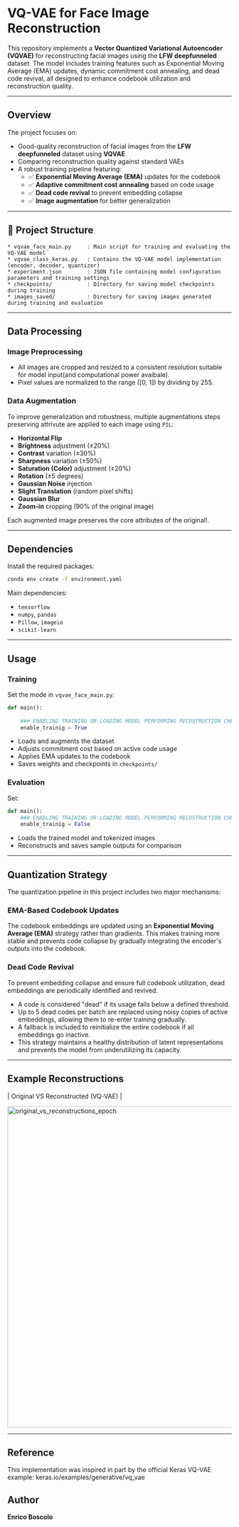 # VQ-VAE for Face Image Reconstruction

This repository implements a **Vector Quantized Variational Autoencoder (VQVAE)** for reconstructing facial images using the **LFW deepfunneled** dataset. The model includes training features such as Exponential Moving Average (EMA) updates, dynamic commitment cost annealing, and dead code revival, all designed to enhance codebook utilization and reconstruction quality.

---

## Overview

The project focuses on:
- Good-quality reconstruction of facial images from the **LFW deepfunneled** dataset using **VQVAE**
- Comparing reconstruction quality against standard VAEs
- A robust training pipeline featuring:
  - ✅ **Exponential Moving Average (EMA)** updates for the codebook 
  - ✅ **Adaptive commitment cost annealing** based on code usage
  - ✅ **Dead code revival** to prevent embedding collapse
  - ✅ **Image augmentation** for better generalization

---

## 📁 Project Structure

```
* vqvae_face_main.py     : Main script for training and evaluating the VQ-VAE model  
* vqvae_class_keras.py   : Contains the VQ-VAE model implementation (encoder, decoder, quantizer)  
* experiment.json        : JSON file containing model configuration parameters and training settings  
* checkpoints/           : Directory for saving model checkpoints during training  
* images_saved/          : Directory for saving images generated during training and evaluation  
```

---

## Data Processing

### Image Preprocessing
- All images are cropped and resized to a consistent resolution suitable for model input(and computational power avaibale).
- Pixel values are normalized to the range \([0, 1]\) by dividing by 255.

### Data Augmentation
To improve generalization and robustness, multiple augmentations steps preserving attrivute are applied to each image using `PIL`:
- **Horizontal Flip**
- **Brightness** adjustment (±20%)
- **Contrast** variation (±30%)
- **Sharpness** variation (±50%)
- **Saturation (Color)** adjustment (±20%)
- **Rotation** (±5 degrees)
- **Gaussian Noise** injection
- **Slight Translation** (random pixel shifts)
- **Gaussian Blur**
- **Zoom-in** cropping (90% of the original image)

Each augmented image preserves the core attributes of the original!.

---

## Dependencies

Install the required packages:

```bash
conda env create -f environment.yaml
```

Main dependencies:
- `tensorflow`
- `numpy`, `pandas`
- `Pillow`, `imageio`
- `scikit-learn`

---

## Usage

### Training

Set the mode in `vqvae_face_main.py`:

```python
def main():
    
    ### ENABLING TRAINING OR LOADING MODEL PERFORMING RECOSTRUCTION CHECK
    enable_trainig = True
```

- Loads and augments the dataset
- Adjusts commitment cost based on active code usage
- Applies EMA updates to the codebook
- Saves weights and checkpoints in `checkpoints/`

### Evaluation

Set:

```python
def main():
    ### ENABLING TRAINING OR LOADING MODEL PERFORMING RECOSTRUCTION CHECK
    enable_trainig = False
```

- Loads the trained model and tokenized images
- Reconstructs and saves sample outputs for comparison

---

## Quantization Strategy

The quantization pipeline in this project includes two major mechanisms:

### EMA-Based Codebook Updates
The codebook embeddings are updated using an **Exponential Moving Average (EMA)** strategy rather than gradients. This makes training more stable and prevents code collapse by gradually integrating the encoder's outputs into the codebook.

### Dead Code Revival
To prevent embedding collapse and ensure full codebook utilization, dead embeddings are periodically identified and revived.

- A code is considered "dead" if its usage falls below a defined threshold.
- Up to 5 dead codes per batch are replaced using noisy copies of active embeddings, allowing them to re-enter training gradually.
- A fallback is included to reinitialize the entire codebook if all embeddings go inactive.
- This strategy maintains a healthy distribution of latent representations and prevents the model from underutilizing its capacity.

---

## Example Reconstructions

| Original VS Reconstructed (VQ-VAE) |

<img width="720" alt="original_vs_reconstructions_epoch" src="https://github.com/user-attachments/assets/d952c2d6-5042-46f0-a743-22e1b1d533e2" />

---

## Reference
This implementation was inspired in part by the official Keras VQ-VAE example:
 keras.io/examples/generative/vq_vae

## Author

**Enrico Boscolo**  
